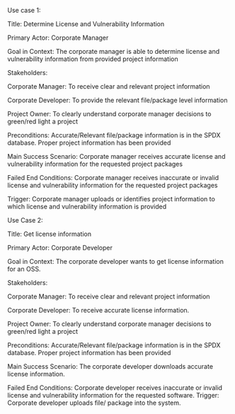 Use case 1:

Title: Determine License and Vulnerability Information 

Primary Actor: Corporate Manager

Goal in Context: The corporate manager is able to determine license and vulnerability information from provided project information

Stakeholders: 

Corporate Manager: To receive clear and relevant project information

Corporate Developer: To provide the relevant file/package level information 

Project Owner: To clearly understand corporate manager decisions to green/red light a project 

Preconditions: Accurate/Relevant file/package information is in the SPDX database. Proper project information has been provided  

Main Success Scenario: Corporate manager receives accurate license and vulnerability information for the requested project packages

Failed End Conditions: Corporate manager receives inaccurate or invalid license and vulnerability information for the requested project packages

Trigger: Corporate manager uploads or identifies project information to which license and vulnerability information is provided


Use Case 2:

Title: Get license information

Primary Actor: Corporate Developer

Goal in Context: The corporate developer wants to get license information for an OSS.


Stakeholders: 

Corporate Manager: To receive clear and relevant project information

Corporate Developer: To receive accurate license information.

Project Owner: To clearly understand corporate manager decisions to green/red light a project 

Preconditions: Accurate/Relevant file/package information is in the SPDX database. Proper project information has been provided  

Main Success Scenario: The corporate developer downloads accurate license information.

Failed End Conditions: Corporate developer receives inaccurate or invalid license and vulnerability information for the requested software.
Trigger: Corporate developer uploads  file/ package into the system.
